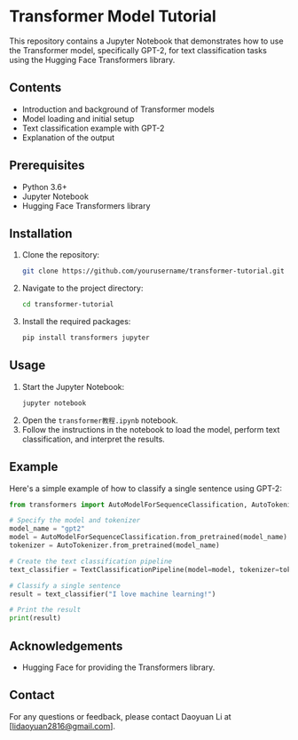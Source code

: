 
# Transformer Model Tutorial

This repository contains a Jupyter Notebook that demonstrates how to use the Transformer model, specifically GPT-2, for text classification tasks using the Hugging Face Transformers library.

## Contents

- Introduction and background of Transformer models
- Model loading and initial setup
- Text classification example with GPT-2
- Explanation of the output

## Prerequisites

- Python 3.6+
- Jupyter Notebook
- Hugging Face Transformers library

## Installation

1. Clone the repository:
   ```bash
   git clone https://github.com/yourusername/transformer-tutorial.git
   ```
2. Navigate to the project directory:
   ```bash
   cd transformer-tutorial
   ```
3. Install the required packages:
   ```bash
   pip install transformers jupyter
   ```

## Usage

1. Start the Jupyter Notebook:
   ```bash
   jupyter notebook
   ```
2. Open the `transformer教程.ipynb` notebook.
3. Follow the instructions in the notebook to load the model, perform text classification, and interpret the results.

## Example

Here's a simple example of how to classify a single sentence using GPT-2:

```python
from transformers import AutoModelForSequenceClassification, AutoTokenizer, TextClassificationPipeline

# Specify the model and tokenizer
model_name = "gpt2"
model = AutoModelForSequenceClassification.from_pretrained(model_name)
tokenizer = AutoTokenizer.from_pretrained(model_name)

# Create the text classification pipeline
text_classifier = TextClassificationPipeline(model=model, tokenizer=tokenizer, return_all_scores=True)

# Classify a single sentence
result = text_classifier("I love machine learning!")

# Print the result
print(result)
```

## Acknowledgements

- Hugging Face for providing the Transformers library.

## Contact

For any questions or feedback, please contact Daoyuan Li at [lidaoyuan2816@gmail.com].
